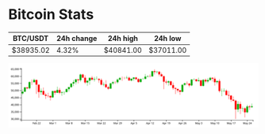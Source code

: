 # Bitcoin Stats

BTC/USDT|24h change|24h high|24h low|
|---|---|---|---|
|$38935.02|4.32%|$40841.00|$37011.00|

<img src="./chart.svg">
